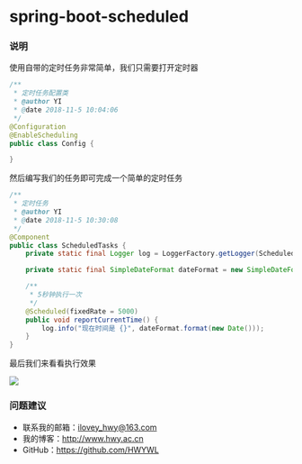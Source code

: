 # spring-boot-scheduled

### 说明
使用自带的定时任务非常简单，我们只需要打开定时器
```java
/**
 * 定时任务配置类
 * @author YI
 * @date 2018-11-5 10:04:06
 */
@Configuration
@EnableScheduling
public class Config {

}
```

然后编写我们的任务即可完成一个简单的定时任务
```java
/**
 * 定时任务
 * @author YI
 * @date 2018-11-5 10:30:08
 */
@Component
public class ScheduledTasks {
    private static final Logger log = LoggerFactory.getLogger(ScheduledTasks.class);

    private static final SimpleDateFormat dateFormat = new SimpleDateFormat("yyyy-MM-dd HH:mm:ss");

    /**
     * 5秒钟执行一次
     */
    @Scheduled(fixedRate = 5000)
    public void reportCurrentTime() {
        log.info("现在时间是 {}", dateFormat.format(new Date()));
    }
}
```

最后我们来看看执行效果

![](https://i.imgur.com/xbCIXBv.jpg)

### 问题建议

- 联系我的邮箱：ilovey_hwy@163.com
- 我的博客：http://www.hwy.ac.cn
- GitHub：https://github.com/HWYWL